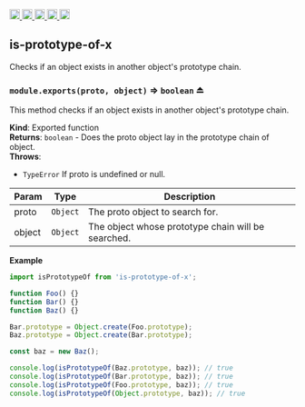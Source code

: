 <a href="https://travis-ci.org/Xotic750/is-prototype-of-x"
  title="Travis status">
<img
  src="https://travis-ci.org/Xotic750/is-prototype-of-x.svg?branch=master"
  alt="Travis status" height="18">
</a>
<a href="https://david-dm.org/Xotic750/is-prototype-of-x"
  title="Dependency status">
<img src="https://david-dm.org/Xotic750/is-prototype-of-x/status.svg"
  alt="Dependency status" height="18"/>
</a>
<a
  href="https://david-dm.org/Xotic750/is-prototype-of-x?type=dev"
  title="devDependency status">
<img src="https://david-dm.org/Xotic750/is-prototype-of-x/dev-status.svg"
  alt="devDependency status" height="18"/>
</a>
<a href="https://badge.fury.io/js/is-prototype-of-x"
  title="npm version">
<img src="https://badge.fury.io/js/is-prototype-of-x.svg"
  alt="npm version" height="18">
</a>
<a href="https://www.jsdelivr.com/package/npm/is-prototype-of-x"
  title="jsDelivr hits">
<img src="https://data.jsdelivr.com/v1/package/npm/is-prototype-of-x/badge?style=rounded"
  alt="jsDelivr hits" height="18">
</a>

<a name="module_is-prototype-of-x"></a>

## is-prototype-of-x

Checks if an object exists in another object's prototype chain.

<a name="exp_module_is-prototype-of-x--module.exports"></a>

### `module.exports(proto, object)` ⇒ <code>boolean</code> ⏏

This method checks if an object exists in another object's prototype chain.

**Kind**: Exported function  
**Returns**: <code>boolean</code> - Does the proto object lay in the prototype chain of object.  
**Throws**:

- <code>TypeError</code> If proto is undefined or null.

| Param  | Type                | Description                                        |
| ------ | ------------------- | -------------------------------------------------- |
| proto  | <code>Object</code> | The proto object to search for.                    |
| object | <code>Object</code> | The object whose prototype chain will be searched. |

**Example**

```js
import isPrototypeOf from 'is-prototype-of-x';

function Foo() {}
function Bar() {}
function Baz() {}

Bar.prototype = Object.create(Foo.prototype);
Baz.prototype = Object.create(Bar.prototype);

const baz = new Baz();

console.log(isPrototypeOf(Baz.prototype, baz)); // true
console.log(isPrototypeOf(Bar.prototype, baz)); // true
console.log(isPrototypeOf(Foo.prototype, baz)); // true
console.log(isPrototypeOf(Object.prototype, baz)); // true
```
